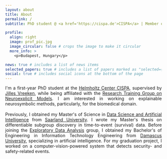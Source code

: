 ```yaml
---
layout: about
title: About
permalink: /
subtitle: PhD student @ <a href='https://cispa.de'>CISPA</a> | Member of <a href='https://www.neuroexplicit.org'>RTG NX</a>

profile:
  align: right
  image: prof_pic.jpg
  image_circular: false # crops the image to make it circular
  more_info: >
    <p>Budapest, Hungary</p>

news: true # includes a list of news items
selected_papers: true # includes a list of papers marked as "selected={true}"
social: true # includes social icons at the bottom of the page
---
```


<p style="text-align: justify;">
I'm a first-year PhD student at the <a href='https://cispa.de'>Helmholtz Center CISPA</a>, supervised by <a href='https://vreeken.eu'>Jilles Vreeken</a>, while being affiliated with the <a href='https://www.neuroexplicit.org'>Research Training Group on Neuroexplicit Models</a>. I am interested in working on explainable neurosymbolic methods, particularly, for the biomedical domain.
<br><br>
Previously, I obtained my Master's of Science in <a href='https://saarland-informatics-campus.de/en/studium-studies/data-science-and-artificial-intelligence-master/'>Data Science and Artificial Intelligence</a> from <a href='https://www.uni-saarland.de/en/home.html'>Saarland University</a>. I wrote my Master's thesis on differentiable subgroup discovery in time-to-event (survival) data. Before joining the <a href='https://eda.rg.cispa.io'>Exploratory Data Analysis</a> group, I obtained my Bachelor's of Engineering in Information Technology Engineering from <a href='https://www.damascusuniversity.edu.sy/index.php?lang=2'>Damascus University</a>, specializing in artificial intelligence. For my graduation project, I worked on a computer-vision-powered system that detects security- and safety-related events.

<p>
